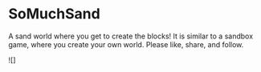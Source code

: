 # SoMuchSand
A sand world where you get to create the blocks!
It is similar to a sandbox game, where you create your own world. Please like, share, and follow. 

![]
